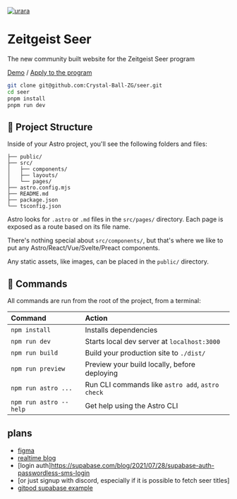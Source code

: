 [![urara](https://zeitgeist-seer.com/_next/image?url=https%3A%2F%2Fsuper-static-assets.s3.amazonaws.com%2Fbf2171bd-452a-4f7b-be19-809c514b53ea%2Fimages%2F321c7f77-5c9f-47ee-ba72-6b61a1a42eb9.png&w=1920&q=80)](https://zeitgeist-seer.com/)

# Zeitgeist Seer

The new community built website for the Zeitgeist Seer program

[Demo](https://seer.pm) / [Apply to the program](https://34cc8e9a.sibforms.com/serve/MUIEAK6FZAU3pYIlmzKDy9dI37d8MKaNWPG8Mr2WaG73nyyU-LOvFMMrQSkFlhV-3WQQZogFaAcpZkof3TEUWvaPtdz3kp5V4ogWvT8rHaJjvWi9MGCOUqbva90e4Y82qZYpH2BB4LWWW0DtyBtUNd4EHQvTO7EjBzXKjMkPeCWjGGcV70Vuo5rZSd4or8DlNgZBCfWrnC-eah92)

```bash
git clone git@github.com:Crystal-Ball-ZG/seer.git
cd seer
pnpm install
pnpm run dev
```

## 🚀 Project Structure

Inside of your Astro project, you'll see the following folders and files:

```
├── public/
├── src/
│   ├── components/
│   ├── layouts/
│   └── pages/
├── astro.config.mjs
├── README.md
├── package.json
└── tsconfig.json
```

Astro looks for `.astro` or `.md` files in the `src/pages/` directory. Each page is exposed as a route based on its file name.

There's nothing special about `src/components/`, but that's where we like to put any Astro/React/Vue/Svelte/Preact components.

Any static assets, like images, can be placed in the `public/` directory.

## 🧞 Commands

All commands are run from the root of the project, from a terminal:

| Command                | Action                                           |
| :--------------------- | :----------------------------------------------- |
| `npm install`          | Installs dependencies                            |
| `npm run dev`          | Starts local dev server at `localhost:3000`      |
| `npm run build`        | Build your production site to `./dist/`          |
| `npm run preview`      | Preview your build locally, before deploying     |
| `npm run astro ...`    | Run CLI commands like `astro add`, `astro check` |
| `npm run astro --help` | Get help using the Astro CLI                     |

## plans

- [figma](https://www.figma.com/file/1HTcAW1sYeirtiphiuwSWe/Seers?node-id=1%3A499)
- [realtime blog](https://github.com/sveltemaster/sveltekit-supabase-realtime-blog)
- [login auth]<https://supabase.com/blog/2021/07/28/supabase-auth-passwordless-sms-login>
- [or just signup with discord, especially if it is possible to fetch seer titles]
- [gitpod supabase example](https://github.com/supabase-community/supabase-sveltekit-example)
